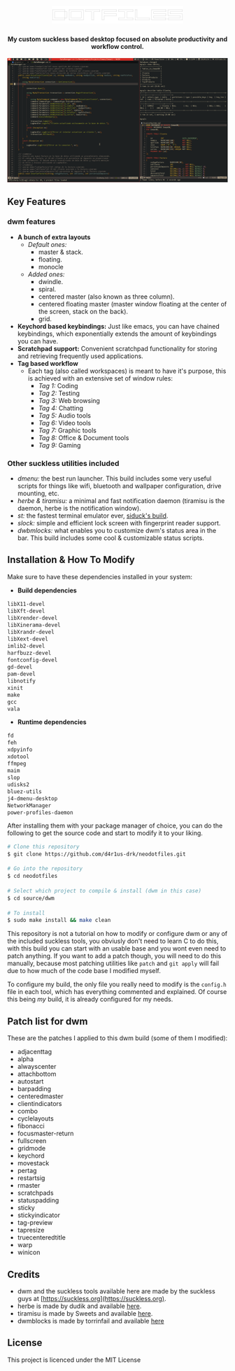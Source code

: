 <h1 align="center">
  <img src="logo.png" alt="dotfiles" width="300">
</h1>

<h4 align="center">My custom suckless based desktop focused on absolute productivity and workflow control.</h4>

![screenshot](./screenshot.png)

## Key Features

### dwm features
* **A bunch of extra layouts**
    - *Default ones:*
        - master & stack.
        - floating.
        - monocle
    - *Added ones:*
        - dwindle.
        - spiral.
        - centered master (also known as three column).
        - centered floating master (master window floating at the center of the screen, stack on the back).
        - grid.
* **Keychord based keybindings:** Just like emacs, you can have chained keybindings, which exponentially extends the amount of keybindings you can have.
* **Scratchpad support:** Convenient scratchpad functionality for storing and retrieving frequently used applications.
* **Tag based workflow**
    - Each tag (also called workspaces) is meant to have it's purpose, this is achieved with an extensive set of window rules:
        - *Tag 1:* Coding
        - *Tag 2:* Testing
        - *Tag 3:* Web browsing
        - *Tag 4:* Chatting
        - *Tag 5:* Audio tools
        - *Tag 6:* Video tools
        - *Tag 7:* Graphic tools
        - *Tag 8:* Office & Document tools
        - *Tag 9:* Gaming

### Other suckless utilities included
 - *dmenu:* the best run launcher. This build includes some very useful scripts for things like wifi, bluetooth and wallpaper configuration, drive mounting, etc.
 - *herbe & tiramisu:* a minimal and fast notification daemon (tiramisu is the daemon, herbe is the notification window).
 - *st:* the fastest terminal emulator ever, [siduck's build](https://github.com/siduck/st).
 - *slock:* simple and efficient lock screen with fingerprint reader support.
 - *dwbmlocks:* what enables you to customize dwm's status area in the bar. This build includes some cool & customizable status scripts.

## Installation & How To Modify

Make sure to have these dependencies installed in your system:

* **Build dependencies**

```
libX11-devel
libXft-devel
libXrender-devel
libXinerama-devel
libXrandr-devel
libXext-devel
imlib2-devel
harfbuzz-devel
fontconfig-devel
gd-devel
pam-devel
libnotify
xinit
make
gcc
vala
```

* **Runtime dependencies**

```
fd
feh
xdpyinfo
xdotool
ffmpeg
maim
slop
udisks2
bluez-utils
j4-dmenu-desktop
NetworkManager
power-profiles-daemon
```

After installing them with your package manager of choice, you can do the following to get the source code and start to modify it to your liking.

```bash
# Clone this repository
$ git clone https://github.com/d4r1us-drk/neodotfiles.git

# Go into the repository
$ cd neodotfiles

# Select which project to compile & install (dwm in this case)
$ cd source/dwm

# To install
$ sudo make install && make clean
```

This repository is not a tutorial on how to modify or configure dwm or any of the included suckless tools, you obviusly don't need to learn C to do this, with this build you can start with an usable base and you wont even need to patch anything. If you want to add a patch though, you will need to do this manually, because most patching utilities like `patch` and `git apply` will fail due to how much of the code base I modified myself.

To configure my build, the only file you really need to modify is the `config.h` file in each tool, which has everything commented and explained. Of course this being *my* build, it is already configured for my needs.

## Patch list for dwm

These are the patches I applied to this dwm build (some of them I modified):

- adjacenttag
- alpha
- alwayscenter
- attachbottom
- autostart
- barpadding
- centeredmaster
- clientindicators
- combo
- cyclelayouts
- fibonacci
- focusmaster-return
- fullscreen
- gridmode
- keychord
- movestack
- pertag
- restartsig
- rmaster
- scratchpads
- statuspadding
- sticky
- stickyindicator
- tag-preview
- tapresize
- truecenteredtitle
- warp
- winicon

## Credits

- dwm and the suckless tools available here are made by the suckless guys at [https://suckless.org](https://suckless.org).
- herbe is made by dudik and available [here](https://github.com/dudik/herbe).
- tiramisu is made by Sweets and available [here](https://github.com/Sweets/tiramisu).
- dwmblocks is made by torrinfail and available [here](https://github.com/torrinfail/dwmblocks)

## License

This project is licenced under the MIT License

